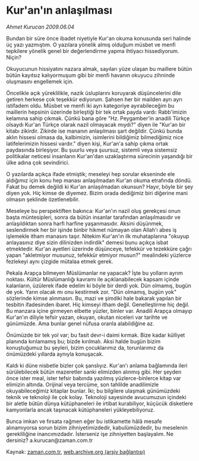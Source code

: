 # Kur'an'ın anlaşılması

*Ahmet Kurucan 2009.06.04*

<tr><td class="metin" colspan="2" style="padding-top: 20px; padding-left: 5px; padding-right: 10px;">Bundan bir süre önce ibadet niyetiyle Kur'an okuma konusunda seri halinde üç yazı yazmıştım. O yazılara yönelik almış olduğum müsbet ve menfi tepkilere yönelik genel bir değerlendirme yapma ihtiyacı hissediyorum. Niçin?</td></tr><tr><td class="metin" colspan="2" style="padding-top: 20px; padding-left: 5px; padding-right: 10px;"><p>Okuyucunun hissiyatını nazara almak, sayıları yüze ulaşan bu maillere bütün bütün kayıtsız kalıyormuşum gibi bir menfi havanın okuyucu zihninde oluşmasını engellemek için.
<p>Öncelikle açık yüreklilikle, nazik üsluplarını koruyarak düşüncelerini dile getiren herkese çok teşekkür ediyorum. Şahsen her bir mailden ayrı ayrı istifadem oldu. Müsbet ve menfi iki ayrı kategoriye ayırabileceğim bu maillerin hepsinin üzerinde birleştiği bir tek ortak payda vardı: Rabb'imizin kelamına sahip çıkmak. Çünkü bana göre "Hz. Peygamber'in anadili Türkçe olsaydı Kur'an Türkçe olarak nazil olmayacak mıydı?" diyen ile "Kur'an bir kitabı zikirdir. Zikirde ise mananın anlaşılması şart değildir. Çünkü bunda aklın hissesi olmasa da, kalbimizin, isimlerini bildiğimiz bilmediğimiz nice latifelerimizin hissesi vardır." diyen kişi, Kur'an'a sahip çıkma ortak paydasında birleşiyor. Bu şuurlu veya şuursuz, sistemli veya sistemsiz politikalar neticesi insanların Kur'an'dan uzaklaştırma sürecinin yaşandığı bir ülke adına çok sevindirici.
<p>O yazılarda açıkça ifade etmiştik; meseleyi hep sorular ekseninde ele aldığımız için konu hep manası anlaşılmadan Kur'an okuma etrafında döndü. Fakat bu demek değildi ki Kur'an anlaşılmadan okunsun? Hayır, böyle bir şey diyen yok. Hiç kimse de diyemez. Bizim orada dediğimiz biri diğerine mani olmasın şeklinde özetlenebilir.
<p>Meseleye bu perspektiften bakınca: Kur'an'ın nazil oluş gerekçesi onun başta müntesipleri, sonra da bütün insanlar tarafından anlaşılmasıdır ve anlaşıldıktan sonra harfi harfine yaşanmasıdır. Aksini düşünmek, seslendirmek her bir işinde binbir hikmet nümayan olan Allah'ı abes iş işlemekle itham manasını taşır. Nitekim Kur'an'ın ilk muhataplarına "okuyup anlayasınız diye sizin dilinizden indirdik" demesi bunu açıkça isbat etmektedir. Kur'an ayetleri üzerinde düşünceye, tefekkür ve tezekküre çağrı yapan "akletmiyor musunuz, tefekkür etmiyor musun?" mealindeki yüzlerce fezlekeyi aynı çizgide mütalaa etmek gerek.
<p>Pekala Arapça bilmeyen Müslümanlar ne yapacak? İşte bu yolların ayrım noktası. Kültür Müslümanlığı kavramı ile açıklanabilecek kapsam içinde kalanların, üzülerek ifade edelim ki böyle bir derdi yok. Dün olmamış, bugün de yok. Yarın olacak mı onu kestirmek zor. "Dün olmamış, bugün yok" sözlerinde kimse alınmasın. Bu, mazi ve şimdiki hale bakarak yapılan bir tesbitin ifadesinden ibaret. Hiç kimseyi itham değil. Genelleştirme hiç değil. Bu manzara içine girmeyen elbette yüzler, binler var. Anadili Arapça olmayıp Kur'an'ın diliyle tefsir yazan, okuyan, okutan niceleri var tarihte ve günümüzde. Ama bunlar genel nüfusa oranla alabildiğine az.
<p>Önümüzde bir tek yol var; bu fasit devr-i daimi kırmak. Bize kadar külliyet planında kırılamamış bu; bizde kırılmalı. Aksi halde bugün bizim konuştuğumuz bu şeyleri, bizim çocuklarımız da, torunlarımız da önümüzdeki yıllarda aynıyla konuşacak.
<p>Kaldı ki düne nisbetle bizler çok şanslıyız. Kur'an'ı anlama bağlamında ileri sürülebilecek bütün mazeretler sanki elimizden alınmış gibi. Her şeyden önce ister meal, ister tefsir babında yazılmış yüzlerce-binlerce kitap var elimizin altında. Orijinal veya tercüme, son tahlilde anadilimizle okuyabileceğimiz kitaplar bunlar. İki; bu bilgilere ulaşmak günümüzdeki teknik ve teknoloji ile çok kolay. Teknoloji sayesinde avucumuzun içindeki bir aletle bütün dünya kütüphaneleri ile irtibat kurabiliyor, küçücük disketlere kamyonlarla ancak taşınacak kütüphaneleri yükleyebiliyoruz. 
<p>Bunca imkan ve fırsata rağmen eğer bu istikamette hâlâ mesafe alınamıyorsa sorun bizim zihniyetimizdedir, kabulümüzdedir, bu meselenin gerekliliğine inancımızdadır. İsterseniz işe zihniyetten başlayalım. Ne dersiniz? a.kurucan@zaman.com.tr<br/></p></p></p></p></p></p></p></p></td></tr>

Kaynak: [zaman.com.tr](http://zaman.com.tr/yazar.do?yazino=854912), [web.archive.org (arşiv bağlantısı)](http://web.archive.org/web/20090615081439/http://www.zaman.com.tr:80/yazar.do?yazino=854912)
